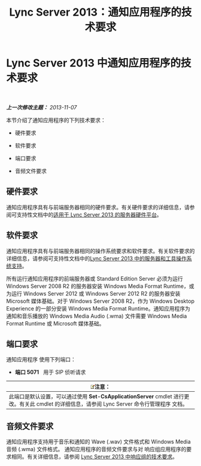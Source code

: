 ﻿---
title: Lync Server 2013：通知应用程序的技术要求
TOCTitle: 通知应用程序的技术要求
ms:assetid: fbd8c204-3765-4b22-a0c9-a781b5126366
ms:mtpsurl: https://technet.microsoft.com/zh-cn/library/JJ205413(v=OCS.15)
ms:contentKeyID: 49314831
ms.date: 07/21/2017
mtps_version: v=OCS.15
ms.translationtype: HT
---

# Lync Server 2013 中通知应用程序的技术要求

 

_**上一次修改主题：** 2013-11-07_

本节介绍了通知应用程序的下列技术要求：

  - 硬件要求

  - 软件要求

  - 端口要求

  - 音频文件要求

## 硬件要求

通知应用程序具有与前端服务器相同的硬件要求。有关硬件要求的详细信息，请参阅可支持性文档中的[适用于 Lync Server 2013 的服务器硬件平台](lync-server-2013-server-hardware-platforms.md)。

## 软件要求

通知应用程序具有与前端服务器相同的操作系统要求和软件要求。有关软件要求的详细信息，请参阅可支持性文档中的[Lync Server 2013 中的服务器和工具操作系统支持](lync-server-2013-server-and-tools-operating-system-support.md)。

所有运行通知应用程序的前端服务器或 Standard Edition Server 必须为运行 Windows Server 2008 R2 的服务器安装 Windows Media Format Runtime，或为运行 Windows Server 2012 或 Windows Server 2012 R2 的服务器安装 Microsoft 媒体基础。对于 Windows Server 2008 R2，作为 Windows Desktop Experience 的一部分安装 Windows Media Format Runtime。通知应用程序为通知和音乐播放的 Windows Media Audio (.wma) 文件需要 Windows Media Format Runtime 或 Microsoft 媒体基础。

## 端口要求

通知应用程序 使用下列端口：

  - **端口 5071**   用于 SIP 侦听请求

<table>
<thead>
<tr class="header">
<th><img src="images/Dn783119.note(OCS.15).gif" title="note" alt="note" />注意：</th>
</tr>
</thead>
<tbody>
<tr class="odd">
<td>此端口是默认设置，可以通过使用 <strong>Set-CsApplicationServer</strong> cmdlet 进行更改。有关此 cmdlet 的详细信息，请参阅 Lync Server 命令行管理程序 文档。</td>
</tr>
</tbody>
</table>


## 音频文件要求

通知应用程序支持用于音乐和通知的 Wave (.wav) 文件格式和 Windows Media 音频 (.wma) 文件格式。 通知应用程序的音频文件要求与对 响应组应用程序的要求相同。有关详细信息，请参阅 [Lync Server 2013 中响应组的技术要求](lync-server-2013-technical-requirements-for-response-group.md)。

